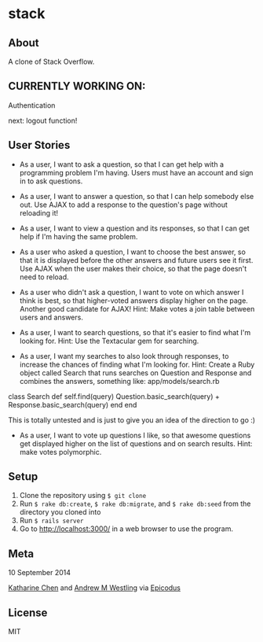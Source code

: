 # stack

## About

A clone of Stack Overflow.


## CURRENTLY WORKING ON:

Authentication

next: logout function!


## User Stories

* As a user, I want to ask a question, so that I can get help with a programming problem I'm having. Users must have an account and sign in to ask questions.

* As a user, I want to answer a question, so that I can help somebody else out. Use AJAX to add a response to the question's page without reloading it!

* As a user, I want to view a question and its responses, so that I can get help if I'm having the same problem.

* As a user who asked a question, I want to choose the best answer, so that it is displayed before the other answers and future users see it first. Use AJAX when the user makes their choice, so that the page doesn't need to reload.

* As a user who didn't ask a question, I want to vote on which answer I think is best, so that higher-voted answers display higher on the page. Another good candidate for AJAX! Hint: Make votes a join table between users and answers.

* As a user, I want to search questions, so that it's easier to find what I'm looking for. Hint: Use the Textacular gem for searching.

* As a user, I want my searches to also look through responses, to increase the chances of finding what I'm looking for. Hint: Create a Ruby object called Search that runs searches on Question and Response and combines the answers, something like:
app/models/search.rb

class Search
  def self.find(query)
    Question.basic_search(query) + Response.basic_search(query)
  end
end

This is totally untested and is just to give you an idea of the direction to go :)

* As a user, I want to vote up questions I like, so that awesome questions get displayed higher on the list of questions and on search results. Hint: make votes polymorphic.

## Setup

1. Clone the repository using `$ git clone`
1. Run `$ rake db:create`, `$ rake db:migrate`, and `$ rake db:seed` from the directory you cloned into
1. Run `$ rails server`
1. Go to [http://localhost:3000/](http://localhost:3000/) in a web browser to use the program.

## Meta

10 September 2014


[Katharine Chen](http://github.com/katharinechen) and [Andrew M Westling](http://github.com/expandrew)
via [Epicodus](http://www.learnhowtoprogram.com/lessons/stack-overflow-clone)

## License
MIT


